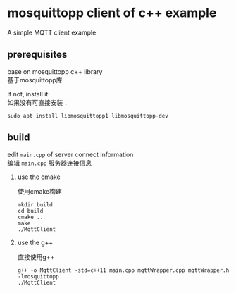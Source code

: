 # mosquittopp client of c++ example
A simple MQTT client example

## prerequisites 
base on mosquittopp c++ library  
基于mosquittopp库

If not, install it:  
如果没有可直接安装：

```
sudo apt install libmosquittopp1 libmosquittopp-dev
```


## build

edit `main.cpp` of server connect information  
编辑 `main.cpp` 服务器连接信息

1. use the cmake

	使用cmake构建
	```
	mkdir build
	cd build
	cmake ..
	make
	./MqttClient
	```
2. use the g++

	直接使用g++  
	```
	g++ -o MqttClient -std=c++11 main.cpp mqttWrapper.cpp mqttWrapper.h  -lmosquittopp
	./MqttClient
	```
